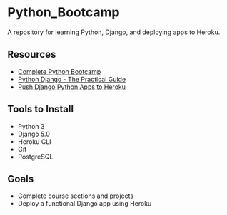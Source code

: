 # Python_Bootcamp
A repository for learning Python, Django, and deploying apps to Heroku.

## Resources

- [Complete Python Bootcamp](https://www.udemy.com/course/complete-python-bootcamp/)
- [Python Django - The Practical Guide](https://www.udemy.com/course/django-the-practical-guide/)
- [Push Django Python Apps to Heroku](https://www.udemy.com/course/python-django-heroku/)

## Tools to Install

- Python 3
- Django 5.0
- Heroku CLI
- Git
- PostgreSQL

## Goals

- Complete course sections and projects
- Deploy a functional Django app using Heroku
